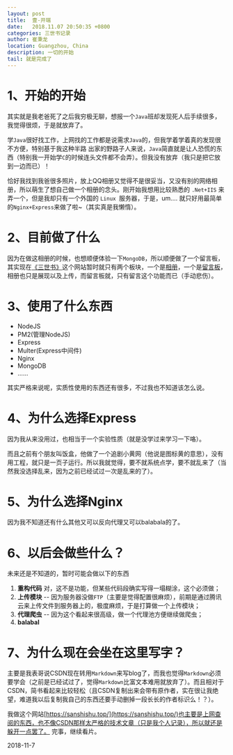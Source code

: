 ```yaml
---
layout: post
title:  壹-开端
date:   2018.11.07 20:50:35 +0800
categories: 三世书记录
author: 崔秉龙
location: Guangzhou, China
description: 一切的开始
tail: 就是完成了
---
```


# 1、开始的开始

其实就是我老爸死了之后我穷极无聊，想报一个`Java`班却发现死人后手续很多，我觉得很烦，于是就放弃了。

学`Java`很好找工作，上网找的工作都是说需求`Java`的，但我学着学着真的发现很不方便，特别基于我这种半路 出家的野路子人来说，`Java`简直就是让人恐慌的东西（特别我一开始学`C`的时候连头文件都不会弄）。但我没有放弃（我只是把它放到一边而已）！

恰好我找到我爸很多照片，放上QQ相册又觉得不是很妥当，又没有别的网络相册，所以萌生了想自己做一个相册的念头。刚开始我想用比较熟悉的 `.Net+IIS` 来弄一个，但是我却只有一个外国的 `Linux `服务器，于是，um....
就只好用最简单的`Nginx+Express`来做了啦~（其实真是我懒惰）。

# 2、目前做了什么

因为在做这相册的时候，也想顺便体验一下`MongoDB`，所以顺便做了一个留言板，其实现在[《三世书》](https://sanshishu.top)这个网站暂时就只有两个板块，一个是[相册](https://sanshishu.top/photo/)，一个是[留言板](https://sanshishu.top/bbs/)，相册也只是展现以及上传，而留言板就，只有留言这个功能而已（手动悲伤）。

# 3、使用了什么东西

- NodeJS
- PM2(管理NodeJS)
- Express
- Multer(Express中间件)
- Nginx
- MongoDB
- ......

其实严格来说呢，实质性使用的东西还有很多，不过我也不知道该怎么说。

# 4、为什么选择Express

因为我从来没用过，也相当于一个实验性质（就是没学过来学习一下咯）。

而且之前有个朋友叫饭盒，他做了一个追剧小黄网（他说是图标黄的意思），没有用工程，就只是一页子运行。所以我就觉得，要不就系统点学，要不就乱来了（当然我没选择乱来，因为之前已经试过一次是乱来的了）。

# 5、为什么选择Nginx

因为我不知道还有什么其他又可以反向代理又可以balabala的了。

# 6、以后会做些什么？

未来还是不知道的，暂时可能会做以下的东西

1. **重构代码** 对，这不是功能，但某些代码段确实写得一塌糊涂，这个必须做；
2. **上传模块** -- 因为服务器没做`FTP`（主要是觉得配置很麻烦），前期是通过腾讯云来上传文件到服务器上的，极度麻烦，于是打算做一个上传模块；
3. **代理爬虫** -- 因为这个看起来很高级，做一个代理池方便继续做爬虫；
4. **balabal**

# 7、为什么现在会坐在这里写字？

主要是我表哥说CSDN现在转用`Markdown`来写blog了，而我也觉得`Markdown`必须要学会（之前是已经试过了，觉得`Markdown`比富文本难用就放弃了）。而且相对于CSDN，简书看起来比较轻松（且CSDN复制出来会带有原作者，实在很让我绝望，难道我以后复制我自己的东西还要手动删掉一段长长的作者标识么！？）。

我做这个网站[https://sanshishu.top/](https://sanshishu.top/)也主要是上网查阅的东西，也不像CSDN那样太严格的技术文章（只是我个人记录），所以就还是躲开一点罢了。
完事，继续看片。

2018-11-7
